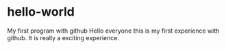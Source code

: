 # hello-world
My first program with github
Hello everyone this is my first experience with github. It is really a exciting experience.
